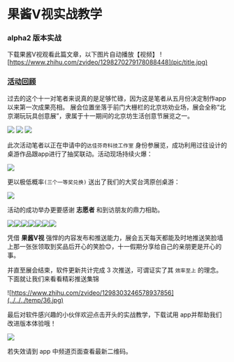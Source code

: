 # 果酱V视实战教学

### alpha2 版本实战

下载果酱V视观看此篇文章，以下图片自动播放【视频】
![https://www.zhihu.com/zvideo/1298270279178088448](pic/title.jpg)

### [活动回顾](1)
过去的这个十一对笔者来说真的是足够忙碌，因为这是笔者从五月份决定制作app以来第一次成果亮相。
展会位置坐落于前门大栅栏的北京坊劝业场，展会全称“北京潮玩玩具创意展”，隶属于十一期间的北京坊生活创意节展览之一。

![](../../../temp/36.jpg)
![](../../../temp/35.jpg)
![](../../../temp/10.jpg)

此次活动笔者以正在申请中的`达佳芬奇科技工作室` 身份参展览，成功利用过往设计的桌游作品跟app进行了抽奖联动。活动现场持续火爆：

![](../../../temp/huodong.jpg)

更以极低概率`(三个一等奖兑换)` 送出了我们的大奖台湾原创桌游：

![](../../../temp/reward.jpg)

活动的成功举办更要感谢 **志愿者** 和到访朋友的鼎力相助。

![](../../../temp/8.jpg)![](../../../temp/28.jpg)![](../../../temp/33.jpg)![](../../../temp/34.jpg)![](../../../temp/xiaobei.jpg)![](../../../temp/shuige.jpg)![](../../../temp/sanren.jpg)

凭借 **果酱V视** 强悍的内容发布和推送能力，展会五天每天都能及时地推送笑脸墙上那一张张领取到奖品后开心的笑脸😊，十一假期分享给自己的亲朋更是开心的事。

并直至展会结束，软件更新共计完成 3 次推送，可谓证实了其 `效率至上` 的理念。
下面就让我们来看看精彩推送集锦

![https://www.zhihu.com/zvideo/1298303246578937856](../../../temp/36.jpg)



最后对软件感兴趣的小伙伴欢迎点击开头的实战教学，下载试用 app并帮助我们改进版本体验哦！

![](../../../qrcode/shiyichaowan_.pic_sd.jpg)

若失效请到 app 中频道页面查看最新二维码。

